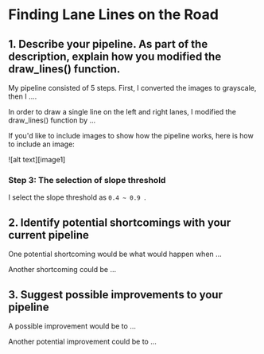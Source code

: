 # **Finding Lane Lines on the Road** 

## 1. Describe your pipeline. As part of the description, explain how you modified the draw_lines() function.

My pipeline consisted of 5 steps. First, I converted the images to grayscale, then I .... 

In order to draw a single line on the left and right lanes, I modified the draw_lines() function by ...

If you'd like to include images to show how the pipeline works, here is how to include an image: 

![alt text][image1]

### Step 3: The selection of slope threshold

I select the slope threshold as `0.4 ~ 0.9 `.


## 2. Identify potential shortcomings with your current pipeline


One potential shortcoming would be what would happen when ... 

Another shortcoming could be ...

## 3. Suggest possible improvements to your pipeline

A possible improvement would be to ...

Another potential improvement could be to ...
